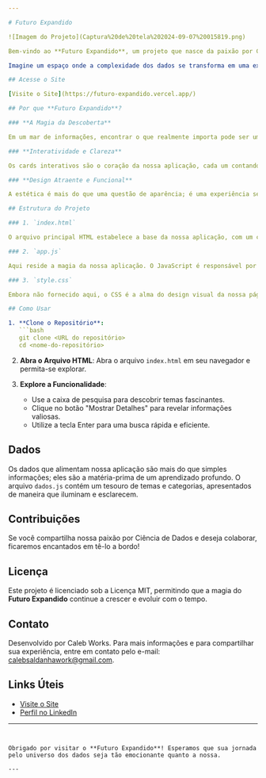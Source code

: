 ```yaml
---

# Futuro Expandido

![Imagem do Projeto](Captura%20de%20tela%202024-09-07%20015819.png)

Bem-vindo ao **Futuro Expandido**, um projeto que nasce da paixão por Ciência de Dados e pela criação de soluções inovadoras! Este projeto é mais do que uma simples aplicação web; é um portal que abre as portas para um universo fascinante de conhecimento e exploração.

Imagine um espaço onde a complexidade dos dados se transforma em uma experiência intuitiva e envolvente. O **Futuro Expandido** foi criado com um propósito claro: tornar a busca e a descoberta de temas relacionados à Ciência de Dados uma jornada emocionante e acessível. Cada elemento desta aplicação foi projetado para oferecer uma interação fluida e uma visualização atraente, permitindo que você mergulhe profundamente no mundo dos dados com facilidade e entusiasmo.

## Acesse o Site

[Visite o Site](https://futuro-expandido.vercel.app/)

## Por que **Futuro Expandido**?

### **A Magia da Descoberta**

Em um mar de informações, encontrar o que realmente importa pode ser um desafio. O **Futuro Expandido** transforma essa tarefa em um prazer ao permitir que você explore temas com uma simples busca. A interface, desenvolvida com carinho e precisão, oferece uma visualização clara e cativante dos temas e suas interconexões, revelando insights que podem ser tanto inspiradores quanto transformadores.

### **Interatividade e Clareza**

Os cards interativos são o coração da nossa aplicação, cada um contando uma história única e rica sobre um tema específico. Com um clique, você pode desvelar detalhes fascinantes e mergulhar ainda mais fundo, descobrindo nuances e informações adicionais que ampliam sua compreensão e despertam sua curiosidade.

### **Design Atraente e Funcional**

A estética é mais do que uma questão de aparência; é uma experiência sensorial que deve engajar e inspirar. O **Futuro Expandido** foi desenhado para ser visualmente deslumbrante e funcional. Com um design responsivo e moderno, garantimos que a experiência de uso seja agradável, seja no desktop ou no dispositivo móvel.

## Estrutura do Projeto

### 1. `index.html`

O arquivo principal HTML estabelece a base da nossa aplicação, com um cabeçalho inspirador, uma área de pesquisa poderosa e um rodapé que encerra a experiência com um toque de elegância.

### 2. `app.js`

Aqui reside a magia da nossa aplicação. O JavaScript é responsável por transformar a interação do usuário em uma experiência dinâmica, criando cards, exibindo detalhes e filtrando resultados com uma eficiência impressionante.

### 3. `style.css`

Embora não fornecido aqui, o CSS é a alma do design visual da nossa página. Ele garante que cada elemento se encaixe perfeitamente, criando um ambiente estético que realça a funcionalidade e a beleza da aplicação.

## Como Usar

1. **Clone o Repositório**:
   ```bash
   git clone <URL do repositório>
   cd <nome-do-repositório>
   ```

2. **Abra o Arquivo HTML**:
   Abra o arquivo `index.html` em seu navegador e permita-se explorar.

3. **Explore a Funcionalidade**:
   - Use a caixa de pesquisa para descobrir temas fascinantes.
   - Clique no botão "Mostrar Detalhes" para revelar informações valiosas.
   - Utilize a tecla Enter para uma busca rápida e eficiente.

## Dados

Os dados que alimentam nossa aplicação são mais do que simples informações; eles são a matéria-prima de um aprendizado profundo. O arquivo `dados.js` contém um tesouro de temas e categorias, apresentados de maneira que iluminam e esclarecem.

## Contribuições

Se você compartilha nossa paixão por Ciência de Dados e deseja colaborar, ficaremos encantados em tê-lo a bordo! 

## Licença

Este projeto é licenciado sob a Licença MIT, permitindo que a magia do **Futuro Expandido** continue a crescer e evoluir com o tempo.

## Contato

Desenvolvido por Caleb Works. Para mais informações e para compartilhar sua experiência, entre em contato pelo e-mail: [calebsaldanhawork@gmail.com](mailto:calebsaldanhawork@gmail.com).

## Links Úteis

- [Visite o Site](https://futuro-expandido.vercel.app/)
- [Perfil no LinkedIn](https://www.linkedin.com/in/mariana-saldanha-9a704119b)

---
```


Obrigado por visitar o **Futuro Expandido**! Esperamos que sua jornada pelo universo dos dados seja tão emocionante quanto a nossa.

--- 
